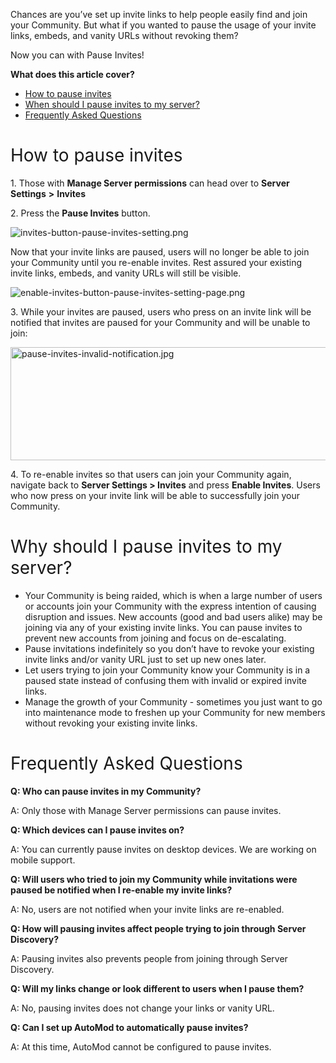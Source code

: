 <p>Chances are you’ve set up invite links to help people easily find and join your Community. But what if you wanted to pause the usage of your invite links, embeds, and vanity URLs without revoking them?</p>
<p>Now you can with Pause Invites!</p>
<p><span class="wysiwyg-font-size-large"><strong>What does this article cover?</strong></span></p>
<ul>
    <li style="font-weight: 400;" aria-level="1"><a href="#h_01GBP177AT8V4HTN8S0JY9PKN7" target="_self"><span style="font-weight: 400;">How to pause invites</span></a></li>
    <li style="font-weight: 400;" aria-level="1"><a href="#h_01GBP1JJQZ412D2VK4419RDA69" target="_self"><span style="font-weight: 400;">When should I pause invites to my server?</span></a></li>
    <li style="font-weight: 400;" aria-level="1"><a href="#h_01GBP1JSE54FQB833RRTP2VS79" target="_self"><span style="font-weight: 400;">Frequently Asked Questions</span></a></li>
</ul>
<h1 id="h_01GBP177AT8V4HTN8S0JY9PKN7"><span style="font-weight: 400;">How to pause invites</span></h1>
<p><span style="font-weight: 400;">1. Those with <strong>Manage Server permissions</strong> can head over to <strong>Server Settings</strong> <strong>&gt;</strong> <strong>Invites</strong></span></p>
<p><span style="font-weight: 400;">2. Press the <strong>Pause Invites</strong> button. </span></p>
<p class="wysiwyg-text-align-center"><span style="font-weight: 400;"><img src="https://support.discord.com/hc/article_attachments/8567960845335/invites-button-pause-invites-setting.png" alt="invites-button-pause-invites-setting.png"></span></p>
<p><span style="font-weight: 400;">Now that your invite links are paused, users will no longer be able to join your Community until you re-enable invites. Rest assured your existing invite links, embeds, and vanity URLs will still be visible.</span></p>
<p class="wysiwyg-text-align-center"><span style="font-weight: 400;"><img src="https://support.discord.com/hc/article_attachments/8567952960535/enable-invites-button-pause-invites-setting-page.png" alt="enable-invites-button-pause-invites-setting-page.png"></span></p>
<p><span style="font-weight: 400;">3. While your invites are paused, users who press on an invite link will be notified that invites are paused for your Community and will be unable to join:</span></p>
<p class="wysiwyg-text-align-center"><span style="font-weight: 400;"><img src="https://support.discord.com/hc/article_attachments/8514086260631/pause-invites-invalid-notification.jpg" alt="pause-invites-invalid-notification.jpg" width="568" height="181"></span></p>
<p><span style="font-weight: 400;">4. To re-enable invites so that users can join your Community again, navigate back to <strong>Server Settings &gt; Invites</strong> and press <strong>Enable Invites</strong>. Users who now press on your invite link will be able to successfully join your Community.</span></p>
<h1 id="h_01GBP1JJQZ412D2VK4419RDA69"><span style="font-weight: 400;">Why should I pause invites to my server?</span></h1>
<ul>
    <li style="font-weight: 400;" aria-level="1"><span style="font-weight: 400;">Your Community is being raided, which is when a large number of users or accounts join your Community with the express intention of causing disruption and issues. New accounts (good and bad users alike) may be joining via any of your existing invite links. You can pause invites to prevent new accounts from joining and focus on de-escalating.</span></li>
    <li style="font-weight: 400;" aria-level="1"><span style="font-weight: 400;">Pause invitations indefinitely so you don’t have to revoke your existing invite links and/or vanity URL just to set up new ones later.</span></li>
    <li style="font-weight: 400;" aria-level="1"><span style="font-weight: 400;">Let users trying to join your Community know your Community is in a paused state instead of confusing them with invalid or expired invite links.</span></li>
    <li style="font-weight: 400;" aria-level="1"><span style="font-weight: 400;">Manage the growth of your Community - sometimes you just want to go into maintenance mode to freshen up your Community for new members without revoking your existing invite links.</span></li>
</ul>
<h1 id="h_01GBP1JSE54FQB833RRTP2VS79"><span style="font-weight: 400;">Frequently Asked Questions</span></h1>
<p><strong>Q: Who can pause invites in my Community?</strong></p>
<p><span style="font-weight: 400;">A: Only those with Manage Server permissions can pause invites.</span></p>
<p><strong>Q: Which devices can I pause invites on?</strong></p>
<p><span style="font-weight: 400;">A: You can currently pause invites on desktop devices. We are working on mobile support.</span></p>
<p><strong>Q: Will users who tried to join my Community while invitations were paused be notified when I re-enable my invite links?</strong></p>
<p><span style="font-weight: 400;">A: No, users are not notified when your invite links are re-enabled.</span></p>
<p><strong>Q: How will pausing invites affect people trying to join through Server Discovery?</strong></p>
<p><span style="font-weight: 400;">A: Pausing invites also prevents people from joining through Server Discovery.</span></p>
<p><strong>Q: Will my links change or look different to users when I pause them?</strong></p>
<p><span style="font-weight: 400;">A: No, pausing invites does not change your links or vanity URL.</span></p>
<p><strong>Q: Can I set up AutoMod to automatically pause invites?</strong></p>
<p><span style="font-weight: 400;">A: At this time, AutoMod cannot be configured to pause invites.</span></p>